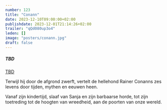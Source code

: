 ```yaml
---
number: 123
title: "Conann"
date: 2023-12-10T09:00:00+02:00
publishdate: 2023-12-01T21:14:26+02:00
trailer: "qQd080up3o4"
leden: []
image: "posters/conann.jpg"
draft: false
---
```


##### TBD

[TBD]()

Terwijl hij door de afgrond zwerft, vertelt de hellehond Rainer Conanns zes
levens door tijden, mythen en eeuwen heen.
<!--more-->
Vanaf zijn kindertijd, slaaf van Sanja en zijn barbaarse horde, tot zijn
toetreding tot de hoogten van wreedheid, aan de poorten van onze wereld.
